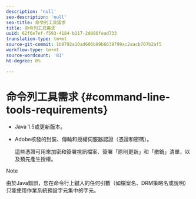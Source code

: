 ```yaml
---
description: 'null'
seo-description: 'null'
seo-title: 命令列工具需求
title: 命令列工具需求
uuid: 62f6e7ef-f593-4184-b217-2d086fead733
translation-type: tm+mt
source-git-commit: 1b9792a10ad606b99b6639799ac2aacb707b2af5
workflow-type: tm+mt
source-wordcount: '81'
ht-degree: 0%

---
```



# 命令列工具需求 {#command-line-tools-requirements}

* Java 1.5或更新版本。
* Adobe核發的封裝、傳輸和授權伺服器認證（憑證和密碼）。

   這些憑證可用來加密和簽署視訊檔案、簽署「原則更新」和「撤銷」清單，以及預先產生授權。

>[!NOTE]
>
>由於Java錯誤，您在命令行上鍵入的任何引數（如檔案名、DRM策略名或說明）只能使用作業系統預設字元集中的字元。
